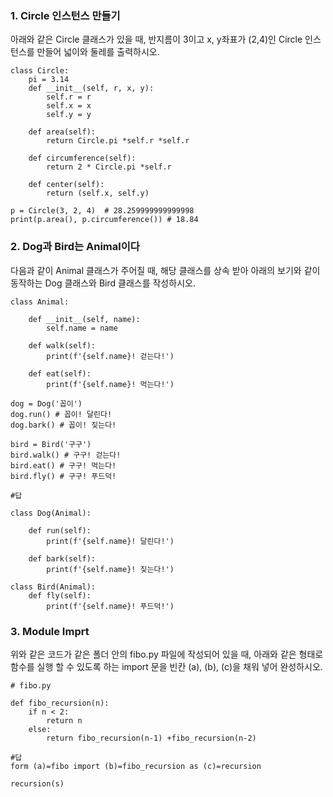 ### 1. Circle 인스턴스 만들기
아래와 같은 Circle 클래스가 있을 때, 반지름이 3이고 x, y좌표가 (2,4)인 Circle 인스턴스를 만들어 넓이와 둘레를 출력하시오.
```
class Circle:
    pi = 3.14
    def __init__(self, r, x, y):
        self.r = r
        self.x = x
        self.y = y

    def area(self):
        return Circle.pi *self.r *self.r

    def circumference(self):
        return 2 * Circle.pi *self.r

    def center(self):
        return (self.x, self.y)

```
```
p = Circle(3, 2, 4)  # 28.259999999999998
print(p.area(), p.circumference()) # 18.84
```


### 2. Dog과 Bird는 Animal이다
다음과 같이 Animal 클래스가 주어질 때, 해당 클래스를 상속 받아 아래의 보기와 같이 동작하는 Dog 클래스와 Bird 클래스를 작성하시오.
```
class Animal:

    def __init__(self, name):
        self.name = name

    def walk(self):
        print(f'{self.name}! 걷는다!')

    def eat(self):
        print(f'{self.name}! 먹는다!')

```
```
dog = Dog('꼽이')
dog.run() # 꼽이! 달린다!
dog.bark() # 꼽이! 짖는다!

bird = Bird('구구')
bird.walk() # 구구! 걷는다!
bird.eat() # 구구! 먹는다!
bird.fly() # 구구! 푸드덕!
```
```
#답

class Dog(Animal):

    def run(self):
        print(f'{self.name}! 달린다!')

    def bark(self):
        print(f'{self.name}! 짖는다!')    

class Bird(Animal): 
    def fly(self):
        print(f'{self.name}! 푸드덕!')

```


### 3. Module Imprt
위와 같은 코드가 같은 폴더 안의 fibo.py 파일에 작성되어 있을 때, 아래와 같은 형태로 함수를 실행 할 수 있도록 하는 import 문을 빈칸 (a), (b), (c)을 채워 넣어 완성하시오.
```
# fibo.py

def fibo_recursion(n):
    if n < 2:
        return n
    else:
        return fibo_recursion(n-1) +fibo_recursion(n-2)

```
```
#답
form (a)=fibo import (b)=fibo_recursion as (c)=recursion

recursion(s)  
```
